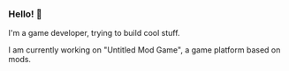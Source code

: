 ### Hello! 👋

I'm a game developer, trying to build cool stuff.

I am currently working on "Untitled Mod Game", a game platform based on mods.


